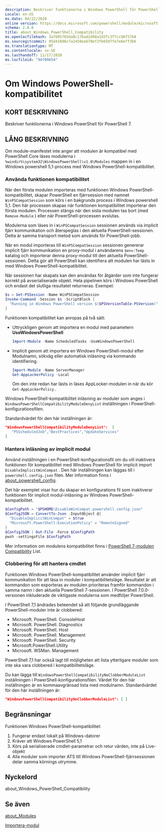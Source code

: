 ```yaml
---
description: Beskriver funktionerna i Windows PowerShell för PowerShell 7.
Locale: en-US
ms.date: 04/22/2020
online version: https://docs.microsoft.com/powershell/module/microsoft.powershell.core/about/about_windows_powershell_compatibility?view=powershell-7.2&WT.mc_id=ps-gethelp
schema: 2.0.0
title: about_Windows_PowerShell_Compatibility
ms.openlocfilehash: 3a7605765da8c17bad2d98a1d3fc3f7cc96f57b8
ms.sourcegitcommit: 95d41698c7a2450eeb70ef2fb6507fe7e6eff3b6
ms.translationtype: MT
ms.contentlocale: sv-SE
ms.lasthandoff: 11/17/2020
ms.locfileid: "94709654"
---
```

# <a name="about-windows-powershell-compatibility"></a>Om Windows PowerShell-kompatibilitet

## <a name="short-description"></a>KORT BESKRIVNING

Beskriver funktionerna i Windows PowerShell för PowerShell 7.

## <a name="long-description"></a>LÅNG BESKRIVNING

Om module-manifestet inte anger att modulen är kompatibel med PowerShell Core läses modulerna i `%windir%\system32\WindowsPowerShell\v1.0\Modules` mappen in i en Windows powershell 5,1-process med Windows PowerShell-kompatibilitet.

### <a name="using-the-compatibility-feature"></a>Använda funktionen kompatibilitet

När den första modulen importeras med funktionen Windows PowerShell-kompatibilitet, skapar PowerShell en fjärrsession med namnet `WinPSCompatSession` som körs i en bakgrunds process i Windows powershell 5,1. Den här processen skapas när funktionen kompatibilitet importerar den första modulen. Processen stängs när den sista modulen tas bort (med `Remove-Module` ) eller när PowerShell-processen avslutas.

Modulerna som läses in i `WinPSCompatSession` sessionen används via implicit fjärr kommunikation och återspeglas i den aktuella PowerShell-sessionen. Detta är samma transport metod som används för PowerShell-jobb.

När en modul importeras till `WinPSCompatSession` sessionen genererar implicit fjärr kommunikation en proxy-modul i användarens `$env:Temp` katalog och importerar denna proxy-modul till den aktuella PowerShell-sessionen. Detta gör att PowerShell kan identifiera att modulen har lästs in med Windows PowerShell-kompatibilitet.

När sessionen har skapats kan den användas för åtgärder som inte fungerar korrekt på avserialiserade objekt. Hela pipelinen körs i Windows PowerShell och endast det slutliga resultatet returneras. Exempel:

```powershell
$s = Get-PSSession -Name WinPSCompatSession
Invoke-Command -Session $s -ScriptBlock {
  "Running in Windows PowerShell version $($PSVersionTable.PSVersion)"
}
```

Funktionen kompatibilitet kan anropas på två sätt:

- Uttryckligen genom att importera en modul med parametern **UseWindowsPowerShell**

   ```powershell
   Import-Module -Name ScheduledTasks -UseWindowsPowerShell
   ```

- Implicit genom att importera en Windows PowerShell-modul efter Modulnamn, sökväg eller automatisk inläsning via kommando identifiering.

   ```powershell
   Import-Module -Name ServerManager
   Get-AppLockerPolicy -Local
   ```

   Om den inte redan har lästs in läses AppLocker-modulen in när du kör  `Get-AppLockerPolicy` .

Windows PowerShell-kompatibilitet inläsning av moduler som anges i `WindowsPowerShellCompatibilityModuleDenyList` inställningen i PowerShell-konfigurationsfilen.

Standardvärdet för den här inställningen är:

```json
"WindowsPowerShellCompatibilityModuleDenyList":  [
   "PSScheduledJob","BestPractices","UpdateServices"
]
```

### <a name="managing-implicit-module-loading"></a>Hantera inläsning av implicit modul

Använd inställningen i en PowerShell-konfigurationsfil om du vill inaktivera funktionen för kompatibilitet med Windows PowerShell för implicit import `DisableImplicitWinCompat` . Den här inställningen kan läggas till i `powershell.config.json` filen. Mer information finns i [about_powershell_config](about_powershell_config.md).

Det här exemplet visar hur du skapar en konfigurations fil som inaktiverar funktionen för implicit modul-inläsning av Windows PowerShell-kompatibilitet.

```powershell
$ConfigPath = "$PSHOME\DisableWinCompat.powershell.config.json"
$ConfigJSON = ConvertTo-Json -InputObject @{
  "DisableImplicitWinCompat" = $true
  "Microsoft.PowerShell:ExecutionPolicy" = "RemoteSigned"
}
$ConfigJSON | Out-File -Force $ConfigPath
pwsh -settingsFile $ConfigPath
```

Mer information om modulens kompatibilitet finns i [PowerShell 7-modulen Compatibility](https://aka.ms/PSModuleCompat) List.

### <a name="managing-cmdlet-clobbering"></a>Clobbering för att hantera cmdlet

Funktionen Windows PowerShell-kompatibilitet använder implicit fjärr kommunikation för att läsa in moduler i kompatibilitetsläge. Resultatet är att kommandon som exporteras av modulen prioriteras framför kommandon i samma namn i den aktuella PowerShell 7-sessionen. I PowerShell 7.0.0-versionen inkluderade de viktigaste modulerna som medföljer PowerShell.

I PowerShell 7,1 ändrades beteendet så att följande grundläggande PowerShell-moduler inte är clobbered:

- Microsoft. PowerShell. ConsoleHost
- Microsoft. PowerShell. Diagnostics
- Microsoft. PowerShell. Host
- Microsoft. PowerShell. Management
- Microsoft. PowerShell. Security
- Microsoft.PowerShell.Utility
- Microsoft. WSMan. Management

PowerShell 7,1 har också lagt till möjligheten att lista ytterligare moduler som inte ska vara clobbered i kompatibilitetsläge.

Du kan lägga till `WindowsPowerShellCompatibilityNoClobberModuleList` inställningen i PowerShell-konfigurationsfilen. Värdet för den här inställningen är en kommaavgränsad lista med modulnamn. Standardvärdet för den här inställningen är:

```json
"WindowsPowerShellCompatibilityNoClobberModuleList": [ ]
```

## <a name="limitations"></a>Begränsningar

Funktionen Windows PowerShell-kompatibilitet:

1. Fungerar endast lokalt på Windows-datorer
1. Kräver att Windows PowerShell 5,1
1. Körs på serialiserade cmdlet-parametrar och retur värden, inte på Live-objekt
1. Alla moduler som importer ATS till Windows PowerShell-fjärrsessionen delar samma körnings utrymme.

## <a name="keywords"></a>Nyckelord

about_Windows_PowerShell_Compatibility

## <a name="see-also"></a>Se även

[about_Modules](about_Modules.md)

[Importera-modul](xref:Microsoft.PowerShell.Core.Import-Module)

